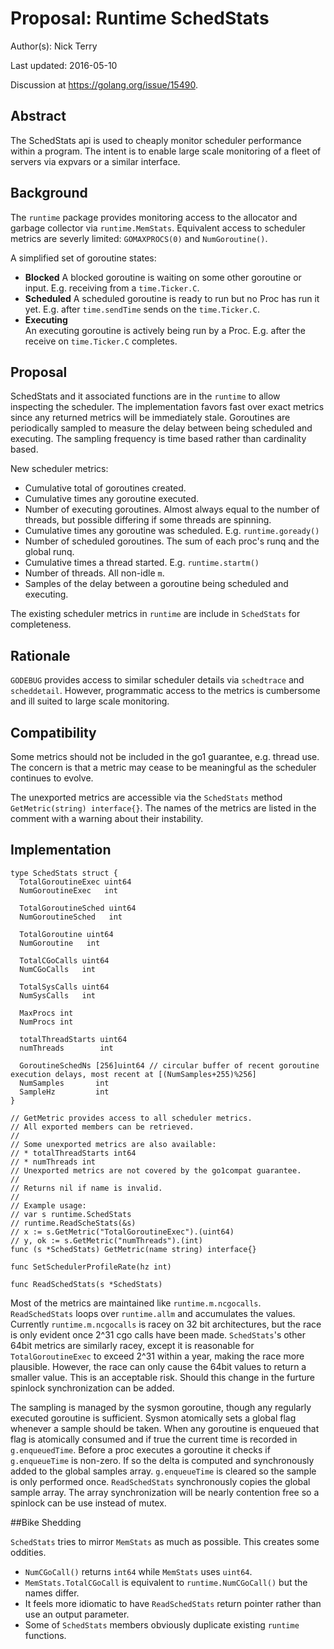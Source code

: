 # Proposal: Runtime SchedStats

Author(s): Nick Terry

Last updated: 2016-05-10

Discussion at https://golang.org/issue/15490.

## Abstract

The SchedStats api is used to cheaply monitor scheduler performance within a
program. The intent is to enable large scale monitoring of a fleet of servers via
expvars or a similar interface.

## Background

The `runtime` package provides monitoring access to the allocator and garbage
collector via `runtime.MemStats`. Equivalent access to scheduler metrics are severly
limited: `GOMAXPROCS(0)` and `NumGoroutine()`.

A simplified set of goroutine states:

* **Blocked**
A blocked goroutine is waiting on some other goroutine or input. E.g. receiving from a `time.Ticker.C`.
* **Scheduled**
A scheduled goroutine is ready to run but no Proc has run it yet. E.g. after `time.sendTime` sends on the `time.Ticker.C`.
* **Executing**  
An executing goroutine is actively being run by a Proc. E.g. after the receive on `time.Ticker.C` completes.

## Proposal

SchedStats and it associated functions are in the `runtime` to allow
inspecting the scheduler. The implementation favors fast over exact metrics
since any returned metrics will be immediately stale. Goroutines are periodically sampled to
measure the delay between being scheduled and executing. The sampling frequency
is time based rather than cardinality based.

New scheduler metrics:
* Cumulative total of goroutines created.
* Cumulative times any goroutine executed.
* Number of executing goroutines. Almost always equal to the number of threads,
  but possible differing if some threads are spinning.
* Cumulative times any goroutine was scheduled. E.g. `runtime.goready()`
* Number of scheduled goroutines. The sum of each proc's runq and the global runq.
* Cumulative times a thread started. E.g. `runtime.startm()`
* Number of threads. All non-idle `m`.
* Samples of the delay between a goroutine being scheduled and executing.

The existing scheduler metrics in `runtime` are include in `SchedStats` for completeness.


## Rationale

`GODEBUG` provides access to similar scheduler details via `schedtrace` and
`scheddetail`. However, programmatic access to the metrics is cumbersome and ill
suited to large scale monitoring.

## Compatibility

Some metrics should not be included in the go1 guarantee, e.g. thread use.  The
concern is that a metric may cease to be meaningful as the scheduler
continues to evolve.

The unexported metrics are accessible via the `SchedStats` method `GetMetric(string) interface{}`. The
names of the metrics are listed in the comment with a warning about
their instability.

## Implementation

```
type SchedStats struct {
  TotalGoroutineExec uint64
  NumGoroutineExec   int

  TotalGoroutineSched uint64
  NumGoroutineSched   int

  TotalGoroutine uint64
  NumGoroutine   int

  TotalCGoCalls uint64
  NumCGoCalls   int

  TotalSysCalls uint64
  NumSysCalls   int

  MaxProcs int
  NumProcs int

  totalThreadStarts uint64
  numThreads        int

  GoroutineSchedNs [256]uint64 // circular buffer of recent goroutine execution delays, most recent at [(NumSamples+255)%256]
  NumSamples       int
  SampleHz         int
}

// GetMetric provides access to all scheduler metrics.
// All exported members can be retrieved.
//
// Some unexported metrics are also available:
// * totalThreadStarts int64
// * numThreads int
// Unexported metrics are not covered by the go1compat guarantee.
// 
// Returns nil if name is invalid.
//
// Example usage:
// var s runtime.SchedStats
// runtime.ReadScheStats(&s)
// x := s.GetMetric("TotalGoroutineExec").(uint64)
// y, ok := s.GetMetric("numThreads").(int)
func (s *SchedStats) GetMetric(name string) interface{}

func SetSchedulerProfileRate(hz int)

func ReadSchedStats(s *SchedStats)
```

Most of the metrics are maintained like `runtime.m.ncgocalls`. `ReadSchedStats`
loops over `runtime.allm` and accumulates the values. Currently
`runtime.m.ncgocalls` is racey on 32 bit architectures, but the race is only
evident once 2^31 cgo calls have been made. `SchedStats`'s other 64bit metrics are
similarly racey, except it is reasonable for `TotalGoroutineExec` to exceed 2^31
within a year, making the race more plausible. However, the race can only cause
the 64bit values to return a smaller value. This is an acceptable risk. Should
this change in the furture spinlock synchronization can be added.

The sampling is managed by the sysmon goroutine, though any regularly
executed goroutine is sufficient. Sysmon atomically sets a
global flag whenever a sample should be taken. When any goroutine is enqueued that
flag is atomically consumed and if true the current time is recorded in
`g.enqueuedTime`. Before a proc executes a goroutine it checks if `g.enqueueTime` is non-zero. If so
the delta is computed and synchronously added to the global samples array.
`g.enqueueTime` is cleared so the sample is only performed once.
`ReadSchedStats` synchronously copies the global sample array. The array synchronization will be
nearly contention free so a spinlock can be use instead of mutex.

##Bike Shedding

`SchedStats` tries to mirror `MemStats` as much as possible. This creates some
oddities.

* `NumCGoCall()` returns `int64` while `MemStats` uses `uint64`.
* `MemStats.TotalCGoCall` is equivalent to `runtime.NumCGoCall()` but the names differ.
* It feels more idiomatic to have `ReadSchedStats` return pointer rather than use an output parameter.
* Some of `SchedStats` members obviously duplicate existing `runtime` functions.
